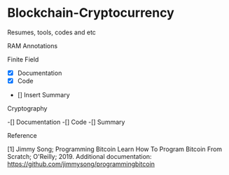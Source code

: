 # Blockchain-Cryptocurrency
Resumes, tools, codes and etc

RAM Annotations

Finite Field
- [x] Documentation
- [x] Code
- [] Insert Summary


Cryptography

-[] Documentation
-[] Code
-[] Summary

Reference

[1] Jimmy Song; Programming Bitcoin Learn How To Program Bitcoin From Scratch; O'Reilly; 2019. Additional documentation:  https://github.com/jimmysong/programmingbitcoin
